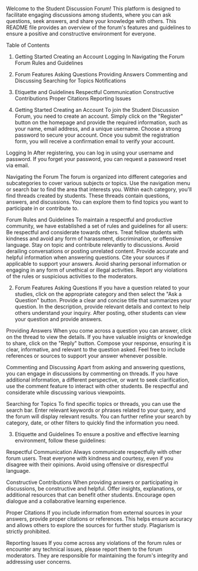 Welcome to the Student Discussion Forum! This platform is designed to facilitate engaging discussions among students, where you can ask questions, seek answers, and share your knowledge with others. This README file provides an overview of the forum's features and guidelines to ensure a positive and constructive environment for everyone.

Table of Contents
1. Getting Started
    Creating an Account
    Logging In
    Navigating the Forum
    Forum Rules and Guidelines
2. Forum Features
    Asking Questions
    Providing Answers
    Commenting and Discussing
    Searching for Topics
    Notifications
3. Etiquette and Guidelines
    Respectful Communication
    Constructive Contributions
    Proper Citations
    Reporting Issues

1. Getting Started
Creating an Account
To join the Student Discussion Forum, you need to create an account. Simply click on the "Register" button on the homepage and provide the required information, such as your name, email address, and a unique username. Choose a strong password to secure your account. Once you submit the registration form, you will receive a confirmation email to verify your account.

Logging In
After registering, you can log in using your username and password. If you forget your password, you can request a password reset via email.

Navigating the Forum
The forum is organized into different categories and subcategories to cover various subjects or topics. Use the navigation menu or search bar to find the area that interests you. Within each category, you'll find threads created by students. These threads contain questions, answers, and discussions. You can explore them to find topics you want to participate in or contribute to.

Forum Rules and Guidelines
To maintain a respectful and productive community, we have established a set of rules and guidelines for all users:
  Be respectful and considerate towards others. Treat fellow students with kindness and avoid any form of harassment, discrimination, or offensive language.
  Stay on topic and contribute relevantly to discussions. Avoid derailing conversations or posting unrelated content.
  Provide accurate and helpful information when answering questions. Cite your sources if applicable to support your answers.
  Avoid sharing personal information or engaging in any form of unethical or illegal activities.
  Report any violations of the rules or suspicious activities to the moderators.


2. Forum Features
Asking Questions
If you have a question related to your studies, click on the appropriate category and then select the "Ask a Question" button. Provide a clear and concise title that summarizes your question. In the description, provide relevant details and context to help others understand your inquiry. After posting, other students can view your question and provide answers.

Providing Answers
When you come across a question you can answer, click on the thread to view the details. If you have valuable insights or knowledge to share, click on the "Reply" button. Compose your response, ensuring it is clear, informative, and relevant to the question asked. Feel free to include references or sources to support your answer whenever possible.

Commenting and Discussing
Apart from asking and answering questions, you can engage in discussions by commenting on threads. If you have additional information, a different perspective, or want to seek clarification, use the comment feature to interact with other students. Be respectful and considerate while discussing various viewpoints.

Searching for Topics
To find specific topics or threads, you can use the search bar. Enter relevant keywords or phrases related to your query, and the forum will display relevant results. You can further refine your search by category, date, or other filters to quickly find the information you need.


3. Etiquette and Guidelines
To ensure a positive and effective learning environment, follow these guidelines:

Respectful Communication
Always communicate respectfully with other forum users. Treat everyone with kindness and courtesy, even if you disagree with their opinions. Avoid using offensive or disrespectful language.

Constructive Contributions
When providing answers or participating in discussions, be constructive and helpful. Offer insights, explanations, or additional resources that can benefit other students. Encourage open dialogue and a collaborative learning experience.

Proper Citations
If you include information from external sources in your answers, provide proper citations or references. This helps ensure accuracy and allows others to explore the sources for further study. Plagiarism is strictly prohibited.

Reporting Issues
If you come across any violations of the forum rules or encounter any technical issues, please report them to the forum moderators. They are responsible for maintaining the forum's integrity and addressing user concerns.

